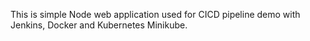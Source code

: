 This is simple Node web application used for CICD pipeline demo with Jenkins, Docker and Kubernetes Minikube.